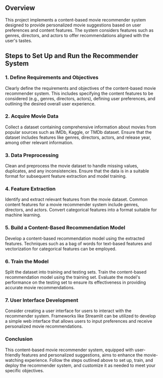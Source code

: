 ## Overview
This project implements a content-based movie recommender system designed to provide personalized movie suggestions based on user preferences and content features. The system considers features such as genres, directors, and actors to offer recommendations aligned with the user's tastes.
## Steps to Set Up and Run the Recommender System
### 1. Define Requirements and Objectives
Clearly define the requirements and objectives of the content-based movie recommender system. This includes specifying the content features to be considered (e.g., genres, directors, actors), defining user preferences, and outlining the desired overall user experience.
### 2. Acquire Movie Data
Collect a dataset containing comprehensive information about movies from popular sources such as IMDb, Kaggle, or TMDb dataset. Ensure that the dataset includes features like genres, directors, actors, and release year, among other relevant information.
### 3. Data Preprocessing
Clean and preprocess the movie dataset to handle missing values, duplicates, and any inconsistencies. Ensure that the data is in a suitable format for subsequent feature extraction and model training.
### 4. Feature Extraction
Identify and extract relevant features from the movie dataset. Common content features for a movie recommender system include genres, directors, and actors. Convert categorical features into a format suitable for machine learning.
### 5. Build a Content-Based Recommendation Model
Develop a content-based recommendation model using the extracted features. Techniques such as a bag of words for text-based features and vectorization for categorical features can be employed.
### 6. Train the Model
Split the dataset into training and testing sets. Train the content-based recommendation model using the training set. Evaluate the model's performance on the testing set to ensure its effectiveness in providing accurate movie recommendations.
### 7. User Interface Development
Consider creating a user interface for users to interact with the recommender system. Frameworks like Streamlit can be utilized to develop a simple web interface that allows users to input preferences and receive personalized movie recommendations.
### Conclusion
This content-based movie recommender system, equipped with user-friendly features and personalized suggestions, aims to enhance the movie-watching experience. Follow the steps outlined above to set up, train, and deploy the recommender system, and customize it as needed to meet your specific objectives.
